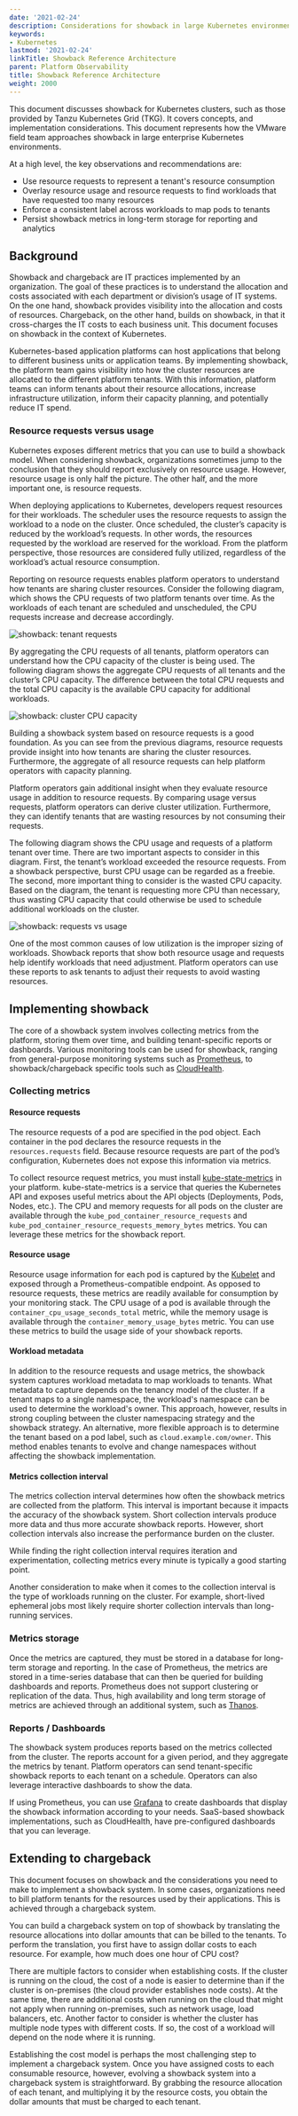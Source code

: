 ```yaml
---
date: '2021-02-24'
description: Considerations for showback in large Kubernetes environments
keywords:
- Kubernetes
lastmod: '2021-02-24'
linkTitle: Showback Reference Architecture
parent: Platform Observability
title: Showback Reference Architecture
weight: 2000
---
```


This document discusses showback for Kubernetes clusters, such as those provided
by Tanzu Kubernetes Grid (TKG). It covers concepts, and implementation
considerations. This document represents how the VMware field team approaches
showback in large enterprise Kubernetes environments.

At a high level, the key observations and recommendations are:

- Use resource requests to represent a tenant's resource consumption
- Overlay resource usage and resource requests to find workloads that have
  requested too many resources
- Enforce a consistent label across workloads to map pods to tenants
- Persist showback metrics in long-term storage for reporting and analytics

## Background

Showback and chargeback are IT practices implemented by an organization. The
goal of these practices is to understand the allocation and costs associated
with each department or division’s usage of IT systems. On the one hand,
showback provides visibility into the allocation and costs of resources.
Chargeback, on the other hand, builds on showback, in that it cross-charges the
IT costs to each business unit. This document focuses on showback in the context
of Kubernetes.

Kubernetes-based application platforms can host applications that belong to
different business units or application teams. By implementing showback, the
platform team gains visibility into how the cluster resources are allocated to
the different platform tenants. With this information, platform teams can inform
tenants about their resource allocations, increase infrastructure utilization,
inform their capacity planning, and potentially reduce IT spend.

### Resource requests versus usage

Kubernetes exposes different metrics that you can use to build a showback model.
When considering showback, organizations sometimes jump to the conclusion that
they should report exclusively on resource usage. However, resource usage is
only half the picture. The other half, and the more important one, is resource
requests.

When deploying applications to Kubernetes, developers request resources for
their workloads. The scheduler uses the resource requests to assign the workload
to a node on the cluster. Once scheduled, the cluster’s capacity is reduced by
the workload’s requests. In other words, the resources requested by the workload
are reserved for the workload. From the platform perspective, those resources
are considered fully utilized, regardless of the workload’s actual resource
consumption.

Reporting on resource requests enables platform operators to understand how
tenants are sharing cluster resources. Consider the following diagram, which
shows the CPU requests of two platform tenants over time. As the workloads of
each tenant are scheduled and unscheduled, the CPU requests increase and
decrease accordingly.

![showback: tenant requests](/images/guides/kubernetes/observability/showback-tenant-requests.png)

By aggregating the CPU requests of all tenants, platform operators can
understand how the CPU capacity of the cluster is being used. The following
diagram shows the aggregate CPU requests of all tenants and the cluster’s CPU
capacity. The difference between the total CPU requests and the total CPU
capacity is the available CPU capacity for additional workloads.

![showback: cluster CPU capacity](/images/guides/kubernetes/observability/showback-cluster-cpu-capacity.png)

Building a showback system based on resource requests is a good foundation. As
you can see from the previous diagrams, resource requests provide insight into
how tenants are sharing the cluster resources. Furthermore, the aggregate of all
resource requests can help platform operators with capacity planning.

Platform operators gain additional insight when they evaluate resource usage in
addition to resource requests. By comparing usage versus requests, platform
operators can derive cluster utilization. Furthermore, they can identify tenants
that are wasting resources by not consuming their requests.

The following diagram shows the CPU usage and requests of a platform tenant over
time. There are two important aspects to consider in this diagram. First, the
tenant’s workload exceeded the resource requests. From a showback perspective,
burst CPU usage can be regarded as a freebie. The second, more important thing
to consider is the wasted CPU capacity. Based on the diagram, the tenant is
requesting more CPU than necessary, thus wasting CPU capacity that could
otherwise be used to schedule additional workloads on the cluster.

![showback: requests vs usage](/images/guides/kubernetes/observability/showback-requests-vs-usage.png)

One of the most common causes of low utilization is the improper sizing of
workloads. Showback reports that show both resource usage and requests help
identify workloads that need adjustment. Platform operators can use these
reports to ask tenants to adjust their requests to avoid
wasting resources.

## Implementing showback

The core of a showback system involves collecting metrics from the platform,
storing them over time, and building tenant-specific reports or dashboards.
Various monitoring tools can be used for showback, ranging from general-purpose
monitoring systems such as [Prometheus](https://prometheus.io/), to
showback/chargeback specific tools such as
[CloudHealth](https://www.cloudhealthtech.com/).

### Collecting metrics

#### Resource requests

The resource requests of a pod are specified in the pod object. Each container
in the pod declares the resource requests in the `resources.requests` field.
Because resource requests are part of the pod’s configuration, Kubernetes does
not expose this information via metrics.

To collect resource request metrics, you must install
[kube-state-metrics](https://github.com/kubernetes/kube-state-metrics) in your
platform. kube-state-metrics is a service that queries the Kubernetes API and
exposes useful metrics about the API objects (Deployments, Pods, Nodes, etc.).
The CPU and memory requests for all pods on the cluster are available through
the `kube_pod_container_resource_requests` and
`kube_pod_container_resource_requests_memory_bytes` metrics. You can leverage
these metrics for the showback report.

#### Resource usage

Resource usage information for each pod is captured by the
[Kubelet](https://kubernetes.io/docs/reference/command-line-tools-reference/kubelet/)
and exposed through a Prometheus-compatible endpoint. As opposed to resource
requests, these metrics are readily available for consumption by your monitoring
stack. The CPU usage of a pod is available through the
`container_cpu_usage_seconds_total` metric, while the memory usage is available
through the `container_memory_usage_bytes` metric. You can use these metrics to
build the usage side of your showback reports.

#### Workload metadata

In addition to the resource requests and usage metrics, the showback system
captures workload metadata to map workloads to tenants. What metadata to capture
depends on the tenancy model of the cluster. If a tenant maps to a single
namespace, the workload's namespace can be used to determine the workload's
owner. This approach, however, results in strong coupling between the cluster
namespacing strategy and the showback strategy. An alternative, more flexible
approach is to determine the tenant based on a pod label, such as
`cloud.example.com/owner`. This method enables tenants to evolve and change
namespaces without affecting the showback implementation.

#### Metrics collection interval

The metrics collection interval determines how often the showback metrics are
collected from the platform. This interval is important because it impacts the
accuracy of the showback system. Short collection intervals produce more data
and thus more accurate showback reports. However, short collection intervals
also increase the performance burden on the cluster.

While finding the right collection interval requires iteration and
experimentation, collecting metrics every minute is typically a good starting
point.

Another consideration to make when it comes to the collection interval is the
type of workloads running on the cluster. For example, short-lived ephemeral
jobs most likely require shorter collection intervals than long-running
services.

### Metrics storage

Once the metrics are captured, they must be stored in a database for long-term
storage and reporting. In the case of Prometheus, the metrics are stored in a
time-series database that can then be queried for building dashboards and
reports. Prometheus does not support clustering or replication of the data.
Thus, high availability and long term storage of metrics are achieved through an
additional system, such as [Thanos](https://thanos.io/).

### Reports / Dashboards

The showback system produces reports based on the metrics collected from the
cluster. The reports account for a given period, and they aggregate the metrics
by tenant. Platform operators can send tenant-specific showback reports to each
tenant on a schedule. Operators can also leverage interactive dashboards to show
the data.

If using Prometheus, you can use [Grafana](https://grafana.com/) to create
dashboards that display the showback information according to your needs.
SaaS-based showback implementations, such as CloudHealth, have pre-configured
dashboards that you can leverage.

## Extending to chargeback

This document focuses on showback and the considerations you need to make to
implement a showback system. In some cases, organizations need to bill platform
tenants for the resources used by their applications. This is achieved through a
chargeback system.

You can build a chargeback system on top of showback by translating the resource
allocations into dollar amounts that can be billed to the tenants. To perform
the translation, you first have to assign dollar costs to each resource. For
example, how much does one hour of CPU cost?

There are multiple factors to consider when establishing costs. If the cluster
is running on the cloud, the cost of a node is easier to determine than if the
cluster is on-premises (the cloud provider establishes node costs). At the same
time, there are additional costs when running on the cloud that might not apply
when running on-premises, such as network usage, load balancers, etc. Another
factor to consider is whether the cluster has multiple node types with different
costs. If so, the cost of a workload will depend on the node where it is
running.

Establishing the cost model is perhaps the most challenging step to implement a
chargeback system. Once you have assigned costs to each consumable resource,
however, evolving a showback system into a chargeback system is straightforward.
By grabbing the resource allocation of each tenant, and multiplying it by the
resource costs, you obtain the dollar amounts that must be charged to each
tenant.